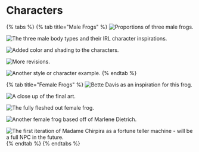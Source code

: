 # Characters

{% tabs %}
{% tab title="Male Frogs" %}
![Proportions of three male frogs. ](https://imgur.com/3reNd26.jpg)

![The three male body types and their IRL character inspirations. ](https://imgur.com/7MmvXhU.jpg)

![Added color and shading to the characters. ](https://imgur.com/Sesu9tw.jpg)

![More revisions. ](https://imgur.com/dO2zU5A.jpg)

![Another style or character example. ](https://imgur.com/CM79gUI.jpg)
{% endtab %}

{% tab title="Female Frogs" %}
![Bette Davis as an inspiration for this frog.](https://imgur.com/7CBjcSU.jpg)

![A close up of the final art. ](https://imgur.com/wTb9LE6.jpg)

![The fully fleshed out female frog. ](https://imgur.com/wa7jXkH.jpg)

![Another female frog based off of Marlene Dietrich. ](https://imgur.com/8TMKzdw.jpg)

![The first iteration of Madame Chirpira as a fortune teller machine - will be a full NPC in the future. ](https://imgur.com/3GilBzA.jpg)
{% endtab %}
{% endtabs %}
